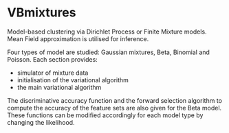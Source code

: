 # VBmixtures
  Model-based clustering via Dirichlet Process or Finite Mixture models. Mean Field approximation is utilised for inference.

Four types of model are studied: Gaussian mixtures, Beta, Binomial and Poisson. Each section provides:
- simulator of mixture data
- initialisation of the variational algorithm
- the main variational algorithm

The discriminative accuracy function and the forward selection algorithm to compute the accuracy of the feature sets are also given for the Beta model. These functions can be modified accordingly for each model type by changing the likelihood.





